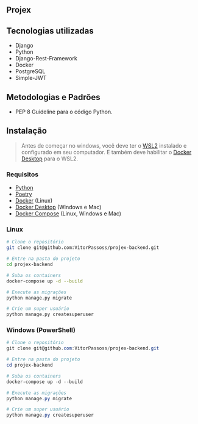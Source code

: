 ## Projex

## Tecnologias utilizadas
- Django 
- Python 
- Django-Rest-Framework
- Docker
- PostgreSQL
- Simple-JWT


## Metodologias e Padrões
- PEP 8 Guideline para o código Python.


## Instalação

> Antes de começar no windows, você deve ter o [WSL2](https://docs.microsoft.com/pt-br/windows/wsl/install-win10) instalado e configurado em seu computador.
> E também deve habilitar o [Docker Desktop](https://docs.docker.com/docker-for-windows/wsl/) para o WSL2.

### Requisitos

- [Python](https://www.python.org/)
- [Poetry](https://python-poetry.org/)
- [Docker](https://www.docker.com/) (Linux)
- [Docker Desktop](https://www.docker.com/products/docker-desktop) (Windows e Mac)
- [Docker Compose](https://docs.docker.com/compose/) (Linux, Windows e Mac)

### Linux

```bash
# Clone o repositório
git clone git@github.com:VitorPassoss/projex-backend.git

# Entre na pasta do projeto
cd projex-backend

# Suba os containers
docker-compose up -d --build

# Execute as migrações
python manage.py migrate

# Crie um super usuário
python manage.py createsuperuser
```


### Windows (PowerShell)

```powershell
# Clone o repositório
git clone git@github.com:VitorPassoss/projex-backend.git

# Entre na pasta do projeto
cd projex-backend

# Suba os containers
docker-compose up -d --build

# Execute as migrações
python manage.py migrate

# Crie um super usuário
python manage.py createsuperuser
```

